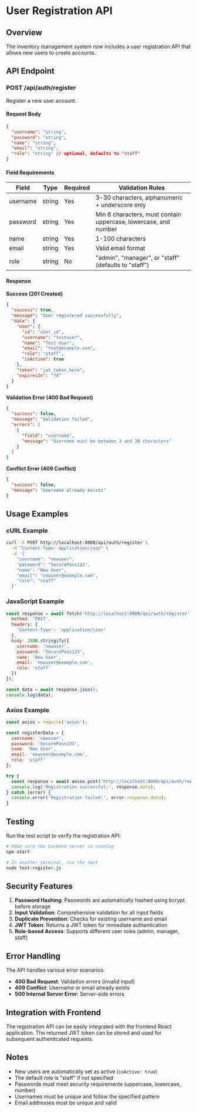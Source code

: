 # User Registration API

## Overview
The inventory management system now includes a user registration API that allows new users to create accounts.

## API Endpoint

### POST /api/auth/register

Register a new user account.

#### Request Body
```json
{
  "username": "string",
  "password": "string", 
  "name": "string",
  "email": "string",
  "role": "string" // optional, defaults to "staff"
}
```

#### Field Requirements

| Field | Type | Required | Validation Rules |
|-------|------|----------|------------------|
| username | string | Yes | 3-30 characters, alphanumeric + underscore only |
| password | string | Yes | Min 6 characters, must contain uppercase, lowercase, and number |
| name | string | Yes | 1-100 characters |
| email | string | Yes | Valid email format |
| role | string | No | "admin", "manager", or "staff" (defaults to "staff") |

#### Response

**Success (201 Created)**
```json
{
  "success": true,
  "message": "User registered successfully",
  "data": {
    "user": {
      "id": "user_id",
      "username": "testuser",
      "name": "Test User",
      "email": "test@example.com",
      "role": "staff",
      "isActive": true
    },
    "token": "jwt_token_here",
    "expiresIn": "7d"
  }
}
```

**Validation Error (400 Bad Request)**
```json
{
  "success": false,
  "message": "Validation failed",
  "errors": [
    {
      "field": "username",
      "message": "Username must be between 3 and 30 characters"
    }
  ]
}
```

**Conflict Error (409 Conflict)**
```json
{
  "success": false,
  "message": "Username already exists"
}
```

## Usage Examples

### cURL Example
```bash
curl -X POST http://localhost:8080/api/auth/register \
  -H "Content-Type: application/json" \
  -d '{
    "username": "newuser",
    "password": "SecurePass123",
    "name": "New User",
    "email": "newuser@example.com",
    "role": "staff"
  }'
```

### JavaScript Example
```javascript
const response = await fetch('http://localhost:8080/api/auth/register', {
  method: 'POST',
  headers: {
    'Content-Type': 'application/json'
  },
  body: JSON.stringify({
    username: 'newuser',
    password: 'SecurePass123',
    name: 'New User',
    email: 'newuser@example.com',
    role: 'staff'
  })
});

const data = await response.json();
console.log(data);
```

### Axios Example
```javascript
const axios = require('axios');

const registerData = {
  username: 'newuser',
  password: 'SecurePass123',
  name: 'New User',
  email: 'newuser@example.com',
  role: 'staff'
};

try {
  const response = await axios.post('http://localhost:8080/api/auth/register', registerData);
  console.log('Registration successful:', response.data);
} catch (error) {
  console.error('Registration failed:', error.response.data);
}
```

## Testing

Run the test script to verify the registration API:

```bash
# Make sure the backend server is running
npm start

# In another terminal, run the test
node test-register.js
```

## Security Features

1. **Password Hashing**: Passwords are automatically hashed using bcrypt before storage
2. **Input Validation**: Comprehensive validation for all input fields
3. **Duplicate Prevention**: Checks for existing username and email
4. **JWT Token**: Returns a JWT token for immediate authentication
5. **Role-based Access**: Supports different user roles (admin, manager, staff)

## Error Handling

The API handles various error scenarios:

- **400 Bad Request**: Validation errors (invalid input)
- **409 Conflict**: Username or email already exists
- **500 Internal Server Error**: Server-side errors

## Integration with Frontend

The registration API can be easily integrated with the frontend React application. The returned JWT token can be stored and used for subsequent authenticated requests.

## Notes

- New users are automatically set as active (`isActive: true`)
- The default role is "staff" if not specified
- Passwords must meet security requirements (uppercase, lowercase, number)
- Usernames must be unique and follow the specified pattern
- Email addresses must be unique and valid 